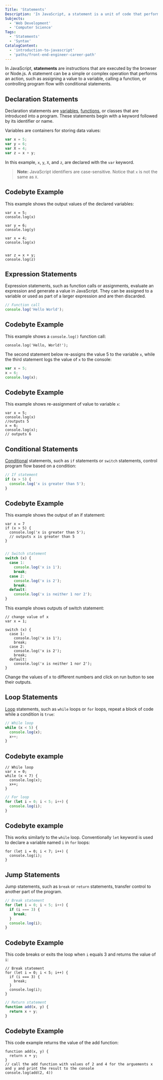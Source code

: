 ```yaml
---
Title: 'Statements'
Description: 'In JavaScript, a statement is a unit of code that performs a specific action or task.'
Subjects:
  - 'Web Development'
  - 'Computer Science'
Tags:
  - 'Statements'
  - 'Syntax'
CatalogContent:
  - 'introduction-to-javascript'
  - 'paths/front-end-engineer-career-path'
---
```


In JavaScript, **statements** are instructions that are executed by the browser or Node.js. A statement can be a simple or complex operation that performs an action, such as assigning a value to a variable, calling a function, or controlling program flow with conditional statements.

## Declaration Statements

Declaration statements are [variables](https://www.codecademy.com/resources/docs/javascript/variables), [functions](https://www.codecademy.com/resources/docs/javascript/functions), or classes that are introduced into a program. These statements begin with a keyword followed by its identifier or name.

Variables are containers for storing data values:

```js
var x = 5;
var y = 6;
var X = 4;
var z = x + y;
```

In this example, `x`, `y`, `X`, and `z`, are declared with the `var` keyword.

> **Note:** JavaScript identifiers are case-sensitive. Notice that `x` is not the same as `X`.


## Codebyte Example

This example shows the output values of the declared variables:

```codebyte/js
var x = 5;
console.log(x)

var y = 6;
console.log(y)

var x = 4;
console.log(x)


var z = x + y;
console.log(z)

```

## Expression Statements

Expression statements, such as function calls or assignments, evaluate an expression and generate a value in JavaScript. They can be assigned to a variable or used as part of a larger expression and are then discarded.

```js
// Function call
console.log('Hello World');
```
## Codebyte Example

This example shows a `console.log()` function call:

```codebyte/js
console.log('Hello, World!');
```

The second statement below re-assigns the value 5 to the variable `x`, while the third statement logs the value of `x` to the console:

```js
var x = 5;
x = 6;
console.log(x);
```

## Codebyte Example

This example shows re-assignment of value to variable `x`:

```codebyte/js
var x = 5;
console.log(x)
//outputs 5
x = 6;
console.log(x);
// outputs 6
```


## Conditional Statements

[Conditional](https://www.codecademy.com/resources/docs/javascript/conditionals) statements, such as `if` statements or `switch` statements, control program flow based on a condition:

```js
// If statement
if (x > 5) {
  console.log('x is greater than 5');
}
```
## Codebyte Example

This example shows the output of an if statement:

```codebyte/js
var x = 7
if (x > 5) {
  console.log('x is greater than 5');
  // outputs x is greater than 5
}
```

```js

// Switch statement
switch (x) {
  case 1:
    console.log('x is 1');
    break;
  case 2:
    console.log('x is 2');
    break;
  default:
    console.log('x is neither 1 nor 2');
}
```
This example shows outputs of switch statement:

```codebyte/js
// change value of x 
var x = 1; 

switch (x) {
  case 1:
    console.log('x is 1');
    break;
  case 2:
    console.log('x is 2');
    break;
  default:
    console.log('x is neither 1 nor 2');
}
```
Change the values of x to different numbers and click on run button to see their outputs.


## Loop Statements

[Loop](https://www.codecademy.com/resources/docs/javascript/loops) statements, such as `while` loops or `for` loops, repeat a block of code while a condition is `true`:

```js
// While loop
while (x < 5) {
  console.log(x);
  x++;
}
```
## Codebyte example

```codebyte/js
// While loop
var x = 0;
while (x < 7) {
  console.log(x);
  x++;
}
```

```js
// For loop
for (let i = 0; i < 5; i++) {
  console.log(i);
}
```
## Codebyte example

This works similarly to the `while`  loop. Conventionally `let`  keyword is used to declare a variable named `i`  in `for`  loops:

```codebyte/js
for (let i = 0; i < 7; i++) {
  console.log(i);
}
```


## Jump Statements

Jump statements, such as `break` or `return` statements, transfer control to another part of the program.

```js
// Break statement
for (let i = 0; i < 5; i++) {
  if (i === 3) {
    break;
  }
  console.log(i);
}
```
## Codebyte Example

This code breaks or exits the loop when  `i` equals 3 and returns the value of `i`:

```codebyte/js
// Break statement
for (let i = 0; i < 5; i++) {
  if (i === 3) {
    break;
  }
  console.log(i);
}

```

```js
// Return statement
function add(x, y) {
  return x + y;
}
```
## Codebyte Example

This code example returns the value of the add function: 

```codebyte/js
function add(x, y) {
  return x + y;
}
// call the add function with values of 2 and 4 for the arguements x and y and print the result to the console
console.log(add(2, 4))

```

